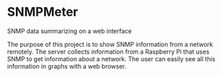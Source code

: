 # SNMPMeter
SNMP data summarizing on a web interface

The purpose of this project is to show SNMP information from a network remotely. The server collects information from a Raspberry Pi that uses SNMP to get information about a network. The user can easily see all this information in graphs with a web browser.
